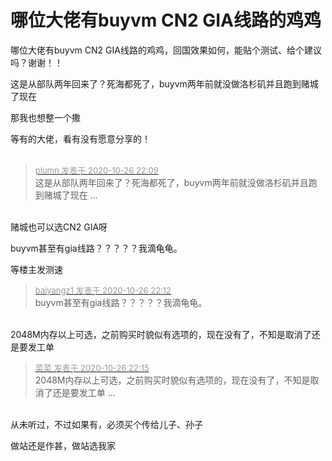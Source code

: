 # 哪位大佬有buyvm CN2 GIA线路的鸡鸡


哪位大佬有buyvm CN2 GIA线路的鸡鸡，回国效果如何，能贴个测试、给个建议吗？谢谢！！

这是从部队两年回来了？死海都死了，buyvm两年前就没做洛杉矶并且跑到赌城了现在<img id="aimg_Owg9k" onclick="zoom(this, this.src, 0, 0, 0)" class="zoom" src="https://cdn.jsdelivr.net/gh/hishis/forum-master/public/images/patch.gif" onmouseover="img_onmouseoverfunc(this)" onload="thumbImg(this)" border="0" alt="" />

那我也想整一个撒

等有的大佬，看有没有愿意分享的！<br />
<br />
<img src="static/image/smiley/default/lol.gif" smilieid="12" border="0" alt="" /><img src="static/image/smiley/default/lol.gif" smilieid="12" border="0" alt="" /><img src="static/image/smiley/default/lol.gif" smilieid="12" border="0" alt="" />

<div class="quote"><blockquote><font size="2"><a href="https://www.hostloc.com/forum.php?mod=redirect&amp;goto=findpost&amp;pid=9356336&amp;ptid=758759" target="_blank"><font color="#999999">plumn 发表于 2020-10-26 22:09</font></a></font><br />
这是从部队两年回来了？死海都死了，buyvm两年前就没做洛杉矶并且跑到赌城了现在 ...</blockquote></div><br />
赌城也可以选CN2 GIA呀&nbsp;&nbsp;<img src="static/image/smiley/default/lol.gif" smilieid="12" border="0" alt="" />

buyvm甚至有gia线路？？？？？我滴龟龟。

等楼主发测速

<div class="quote"><blockquote><font size="2"><a href="https://www.hostloc.com/forum.php?mod=redirect&amp;goto=findpost&amp;pid=9356344&amp;ptid=758759" target="_blank"><font color="#999999">baiyangz1 发表于 2020-10-26 22:12</font></a></font><br />
buyvm甚至有gia线路？？？？？我滴龟龟。</blockquote></div><br />
2048M内存以上可选，之前购买时貌似有选项的，现在没有了，不知是取消了还是要发工单

<div class="quote"><blockquote><font size="2"><a href="https://www.hostloc.com/forum.php?mod=redirect&amp;goto=findpost&amp;pid=9356365&amp;ptid=758759" target="_blank"><font color="#999999">菜菜 发表于 2020-10-26 22:15</font></a></font><br />
2048M内存以上可选，之前购买时貌似有选项的，现在没有了，不知是取消了还是要发工单 ...</blockquote></div><br />
从未听过，不过如果有，必须买个传给儿子、孙子

做站还是作甚，做站选我家<img src="static/image/smiley/yct/017.gif" smilieid="40" border="0" alt="" />
